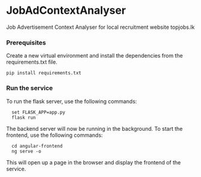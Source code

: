 # JobAdContextAnalyser
Job Advertisement Context Analyser for local recruitment website topjobs.lk

### Prerequisites
Create a new virtual environment and install the dependencies from the requirements.txt file.
```
pip install requirements.txt
```

### Run the service
To run the flask server, use the following commands:
```
  set FLASK_APP=app.py
  flask run
```
The backend server will now be running in the background. To start the frontend, use the following commands:
```
  cd angular-frontend
  ng serve -o
```
This will open up a page in the browser and display the frontend of the service.
